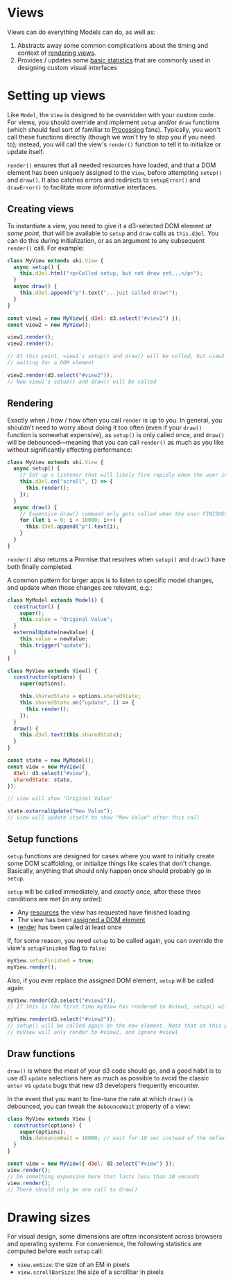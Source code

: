 # Views

Views can do everything Models can do, as well as:

1. Abstracts away some common complications about the timing and context of
   [rendering views](#Rendering).
2. Provides / updates some [basic statistics](#Drawing_statistics) that are
   commonly used in designing custom visual interfaces

# Setting up views

Like `Model`, the `View` is designed to be overridden with your custom code. For
views, you should override and implement `setup` and/or `draw` functions (which
should feel sort of familiar to [Processing](https://processing.org/) fans).
Typically, you won't call these functions directly (though we won't try to stop
you if you need to); instead, you will call the view's `render()` function to
tell it to initialize or update itself.

`render()` ensures that all needed resources have loaded, and that a DOM element
has been uniquely assigned to the `View`, before attempting `setup()` and
`draw()`. It also catches errors and redirects to `setupError()` and
`drawError()` to facilitate more informative interfaces.

## Creating views

To instantiate a view, you need to give it a d3-selected DOM element _at some
point_, that will be available to `setup` and `draw` calls as `this.d3el`. You
can do this during initialization, or as an argument to any subsequent
`render()` call. For example:

```javascript
class MyView extends uki.View {
  async setup() {
    this.d3el.html("<p>Called setup, but not draw yet...</p>");
  }
  async draw() {
    this.d3el.append("p").text("...just called draw!");
  }
}

const view1 = new MyView({ d3el: d3.select("#view1") });
const view2 = new MyView();

view1.render();
view2.render();

// At this point, view1's setup() and draw() will be colled, but view2 is
// waiting for a DOM element

view2.render(d3.select("#view2"));
// Now view2's setup() and draw() will be called
```

## Rendering

Exactly when / how / how often you call `render` is up to you. In general, you
shouldn't need to worry about doing it too often (even if your `draw()` function
is somewhat expensive), as `setup()` is only called once, and `draw()` will be
debounced—meaning that you can call `render()` as much as you like without
significantly affecting performance:

```javascript
class MyView extends uki.View {
  async setup() {
    // Set up a listener that will likely fire rapidly when the user interacts
    this.d3el.on("scroll", () => {
      this.render();
    });
  }
  async draw() {
    // Expensive draw() command only gets called when the user FINISHES scrolling
    for (let i = 0; i < 10000; i++) {
      this.d3el.append("p").text(i);
    }
  }
}
```

`render()` also returns a Promise that resolves when `setup()` and `draw()` have
both finally completed.

A common pattern for larger apps is to listen to specific model changes, and
update when those changes are relevant, e.g.:

```javascript
class MyModel extends Model() {
  constructor() {
    super();
    this.value = "Original Value";
  }
  externalUpdate(newValue) {
    this.value = newValue;
    this.trigger("update");
  }
}

class MyView extends View() {
  constructor(options) {
    super(options);

    this.sharedState = options.sharedState;
    this.sharedState.on("update", () => {
      this.render();
    });
  }
  draw() {
    this.d3el.text(this.sharedState);
  }
}

const state = new MyModel();
const view = new MyView({
  d3el: d3.select("#view"),
  sharedState: state,
});

// view will show "Original Value"

state.externalUpdate("New Value");
// view will update itself to show "New Value" after this call
```

## Setup functions

`setup` functions are designed for cases where you want to initially create some
DOM scaffolding, or initialize things like scales that don't change. Basically,
anything that should only happen once should probably go in `setup`.

`setup` will be called immediately, and _exactly once_, after these three
conditions are met (in any order):

- Any [resources](./models.md#Importing_resources) the view has requested have
  finished loading
- The view has been [assigned a DOM element](#Creating_views)
- [render](#Rendering) has been called at least once

If, for some reason, you need `setup` to be called again, you can override the
view's `setupFinished` flag to `false`:

```javascript
myView.setupFinished = true;
myView.render();
```

Also, if you ever replace the assigned DOM element, `setup` will be called
again:

```javascript
myView.render(d3.select("#view1"));
// If this is the first time myView has rendered to #view1, setup() will be called

myView.render(d3.select("#view2"));
// setup() will be called again on the new element. Note that at this point,
// myView will only render to #view2, and ignore #view1
```

## Draw functions

`draw()` is where the meat of your d3 code should go, and a good habit is to use
d3 `update` selections here as much as possible to avoid the classic `enter` vs
`update` bugs that new d3 developers frequently encounter.

In the event that you want to fine-tune the rate at which `draw()` is debounced,
you can tweak the `debounceWait` property of a view:

```javascript
class MyView extends View {
  constructor(options) {
    super(options);
    this.debounceWait = 10000; // wait for 10 sec instead of the default 0.1 sec
  }
}

const view = new MyView({ d3el: d3.select("#view") });
view.render();
// Do something expensive here that lasts less than 10 seconds
view.render();
// There should only be one call to draw()
```

# Drawing sizes

For visual design, some dimensions are often inconsistent across browsers and
operating systems. For convenience, the following statistics are computed before
each `setup` call:

- `view.emSize`: the size of an EM in pixels
- `view.scrollBarSize`: the size of a scrollbar in pixels
